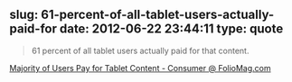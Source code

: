 slug: 61-percent-of-all-tablet-users-actually-paid-for
date: 2012-06-22 23:44:11
type: quote
---

> 61 percent of all tablet users actually paid for that content.

[Majority of Users Pay for Tablet Content - Consumer @ FolioMag.com](http://www.foliomag.com/2012/majority-users-pay-tablet-content)
